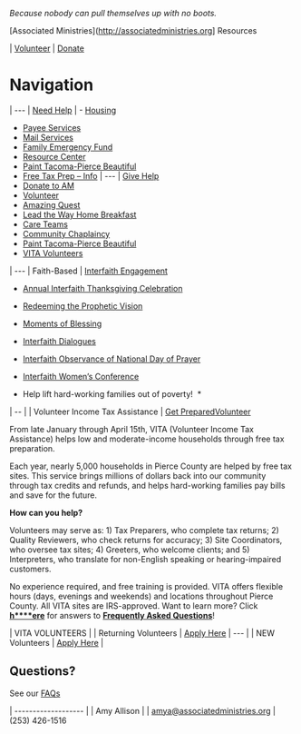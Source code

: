 *Because nobody can pull themselves up with no boots.*

[Associated Ministries](http://associatedministries.org] Resources

| [Volunteer](https://associatedministries.org/volunteer/) | [Donate](https://associatedministries.org/donate-2017/)

# Navigation

| ---
| [Need Help](https://associatedministries.org/find-help/)
| - [Housing](https://associatedministries.org/access-point-for-housing/)
- [Payee Services](https://associatedministries.org/payee-services/)
- [Mail Services](https://associatedministries.org/mail-services/)
- [Family Emergency Fund](https://associatedministries.org/fef/)
- [Resource Center](https://associatedministries.org/community-resource-connections-center-2/)
- [Paint Tacoma-Pierce Beautiful](https://associatedministries.org/paint-tacoma-pierce-beautiful/)
- [Free Tax Prep – Info](https://associatedministries.org/free-tax-prep-info/)
| ---
| [Give Help](https://associatedministries.org/community/)
- [Donate to AM](https://associatedministries.org/donate-2017/)
- [Volunteer](https://associatedministries.org/volunteer/)
- [Amazing Quest](https://associatedministries.org/amazing-quest/)
- [Lead the Way Home Breakfast](https://associatedministries.org/lead-the-way-home/)
- [Care Teams](https://associatedministries.org/disaster-readiness/)
- [Community Chaplaincy](https://associatedministries.org/community-chaplaincy/) 
- [Paint Tacoma-Pierce Beautiful](https://associatedministries.org/paint-tacoma-pierce-beautiful/)
- [VITA Volunteers](https://associatedministries.org/volunteer-income-tax-assistance/)


| ---
| Faith-Based
| [Interfaith Engagement](https://associatedministries.org/interfaith-engagement/)

-  [Annual Interfaith Thanksgiving Celebration](https://associatedministries.org/thanksgiving-interfaith-gathering/)

-  [Redeeming the Prophetic Vision](https://associatedministries.org/redeeming-the-prophetic-vision/)

-  [Moments of Blessing](https://associatedministries.org/moments-of-blessing/)

-  [Interfaith Dialogues](https://associatedministries.org/interfaith-dialogues/)

-  [Interfaith Observance of National Day of Prayer](https://associatedministries.org/interfaith-national-day-of-prayer/)

-  [Interfaith Women’s Conference](https://associatedministries.org/iwc/)



* Help lift hard-working families out of poverty!  *

| -- |
| Volunteer Income Tax Assistance
| [Get Prepared](https://associatedministries.org/free-tax-prep-info/)[Volunteer](README.md#vita-volunteers)

From late January through April 15th, VITA (Volunteer Income Tax Assistance) helps low and moderate-income households through free tax preparation.


Each year, nearly 5,000 households in Pierce County are helped by free tax sites. This service brings millions of dollars back into our community through tax credits and refunds, and helps hard-working families pay bills and save for the future.


**How can you help?**


Volunteers may serve as: 1) Tax Preparers, who complete tax returns; 2) Quality Reviewers, who check returns for accuracy; 3) Site Coordinators, who oversee tax sites; 4) Greeters, who welcome clients; and 5) Interpreters, who translate for non-English speaking or hearing-impaired customers.


No experience required, and free training is provided. VITA offers flexible hours (days, evenings and weekends) and locations throughout Pierce County. All VITA sites are IRS-approved. Want to learn more? Click  [**h****ere**](https://associatedministries.org/wp-content/uploads/2016/11/FAQs-for-VITA-volunteers.pdf) for answers to  [**Frequently Asked Questions**](https://associatedministries.org/wp-content/uploads/2016/11/FAQs-for-VITA-volunteers.pdf)!

| VITA VOLUNTEERS |
| Returning Volunteers | [Apply Here](http://associatedministries.org/returning-vita-volunteer/)
| --- |
| NEW Volunteers | [Apply Here](http://associatedministries.org/new-vita-volunteers/) |

## Questions?  ##

See our  [FAQs](https://associatedministries.org/wp-content/uploads/2016/11/FAQs-for-VITA-volunteers.pdf) 

| ------------------- |
| Amy Allison |
| [amya@associatedministries.org](mailto:amya@associatedministries.org)
| (253) 426-1516
